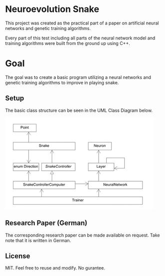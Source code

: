 # Neuroevolution Snake

This project was created as the practical part of a paper on artificial neural networks and genetic training algorithms.

Every part of this test including all parts of the neural network model and training algorithms were built from the ground up using C++.

# Goal

The goal was to create a basic program utilizing a neural networks and genetic training algorithms to improve in playing snake. 

## Setup 

The basic class structure can be seen in the UML Class Diagram below.

![UML Diagram Neuroevolution](Neuroevolution_UML_Classes.png)

## Research Paper (German)

The corresponding research paper can be made available on request. Take note that it is written in German.

## License

MIT. Feel free to reuse and modify. No gurantee.

